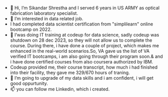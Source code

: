 - 👋 Hi, I’m Sikandar Shrestha and I served 6 years in US ARMY as optical fabrication laboratory specialist.
- 👀 I’m interested in data related job.
- I had completed data scientist certification from "simplilearn" online bootcamp on 2022.
- 🌱 I’was doing IT training at codeup for data science, sadly codeup was shutdown on 28 dec 2023, so they will not allow us to complete the course. During there, i have done a couple of project, which makes me enhanced in the real-world scenarios.So, VA gave us the list of VA verified IT bootcamps, i am also going through their program soon.& and i have done certified courses from also coursera authorized by IBM.
- Codeup provided me, their course transcript, how much i had finished into their facility, they gave me 329/670 hours of traning.
- 💞️ I’m going to upgrade of my data skills and i am confident, i will get good oppurtunity. 
- 📫 you can follow me Linkedin, which i created.

<!---
sikandar-shrestha/sikandar-shrestha is a ✨ special ✨ repository because its `README.md` (this file) appears on your GitHub profile.
You can click the Preview link to take a look at your changes.
--->

